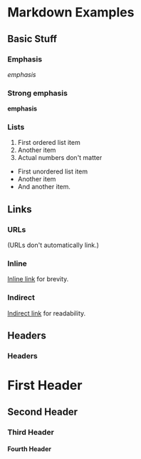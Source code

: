 # Markdown Examples

## Basic Stuff

### Emphasis

*emphasis*

### Strong emphasis

**emphasis**

### Lists

1. First ordered list item
1. Another item
1. Actual numbers don't matter

* First unordered list item
* Another item
* And another item.


## Links

### URLs

(URLs don't automatically link.)

### Inline

[Inline link](http://python.org) for brevity.

### Indirect

[Indirect link][indirect] for readability.

[indirect]: http://python.org


## Headers

### Headers

<!-- parse-headers-off -->

# First Header

## Second Header

### Third Header

#### Fourth Header

<!-- parse-headers-on -->
